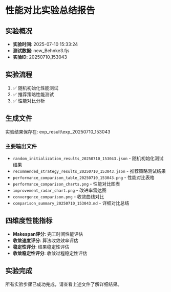 # 性能对比实验总结报告

## 实验概况
- **实验时间**: 2025-07-10 15:33:24
- **测试数据**: new_Behnke3.fjs
- **实验ID**: 20250710_153043

## 实验流程
1. ✅ 随机初始化性能测试
2. ✅ 推荐策略性能测试
3. ✅ 性能对比分析

## 生成文件
实验结果保存在: exp_result\exp_20250710_153043

### 主要输出文件
- `random_initialization_results_20250710_153043.json` - 随机初始化测试结果
- `recommended_strategy_results_20250710_153043.json` - 推荐策略测试结果
- `performance_comparison_table_20250710_153043.png` - 性能对比表格
- `performance_comparison_charts.png` - 性能对比图表
- `improvement_radar_chart.png` - 改进率雷达图
- `convergence_comparison.png` - 收敛曲线对比
- `comparison_summary_20250710_153043.md` - 详细对比总结

## 四维度性能指标
- **Makespan评分**: 完工时间性能评估
- **收敛速度评分**: 算法收敛效率评估
- **稳定性评分**: 结果稳定性评估
- **收敛稳定性评分**: 收敛过程稳定性评估

## 实验完成
所有实验步骤已成功完成，请查看上述文件了解详细结果。
